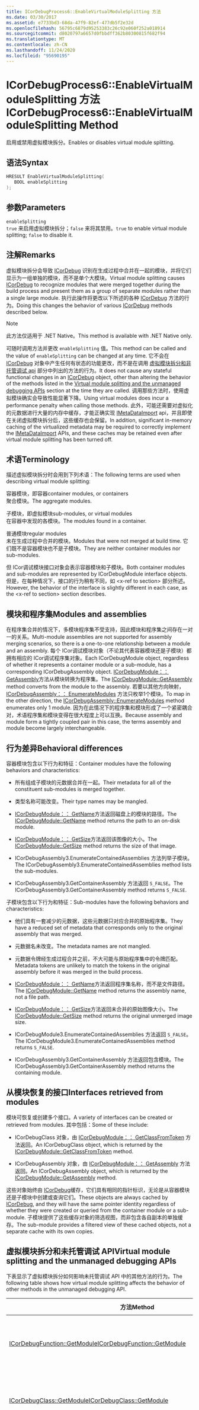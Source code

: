 ```yaml
---
title: ICorDebugProcess6::EnableVirtualModuleSplitting 方法
ms.date: 03/30/2017
ms.assetid: e7733bd3-68da-47f9-82ef-477db5f2e32d
ms.openlocfilehash: 56795c6879d95253383c26c92e060f252a018914
ms.sourcegitcommit: d8020797a6657d0fbbdff362b80300815f682f94
ms.translationtype: MT
ms.contentlocale: zh-CN
ms.lasthandoff: 11/24/2020
ms.locfileid: "95690195"
---
```

# <a name="icordebugprocess6enablevirtualmodulesplitting-method"></a><span data-ttu-id="f4af2-102">ICorDebugProcess6::EnableVirtualModuleSplitting 方法</span><span class="sxs-lookup"><span data-stu-id="f4af2-102">ICorDebugProcess6::EnableVirtualModuleSplitting Method</span></span>

<span data-ttu-id="f4af2-103">启用或禁用虚拟模块拆分。</span><span class="sxs-lookup"><span data-stu-id="f4af2-103">Enables or disables virtual module splitting.</span></span>  
  
## <a name="syntax"></a><span data-ttu-id="f4af2-104">语法</span><span class="sxs-lookup"><span data-stu-id="f4af2-104">Syntax</span></span>  
  
```cpp  
HRESULT EnableVirtualModuleSplitting(  
   BOOL enableSplitting  
);  
```  
  
## <a name="parameters"></a><span data-ttu-id="f4af2-105">参数</span><span class="sxs-lookup"><span data-stu-id="f4af2-105">Parameters</span></span>  

 `enableSplitting`  
 <span data-ttu-id="f4af2-106">`true` 来启用虚拟模块拆分；`false` 来将其禁用。</span><span class="sxs-lookup"><span data-stu-id="f4af2-106">`true` to enable virtual module splitting; `false` to disable it.</span></span>  
  
## <a name="remarks"></a><span data-ttu-id="f4af2-107">注解</span><span class="sxs-lookup"><span data-stu-id="f4af2-107">Remarks</span></span>  

 <span data-ttu-id="f4af2-108">虚拟模块拆分会导致 [ICorDebug](icordebug-interface.md) 识别在生成过程中合并在一起的模块，并将它们显示为一组单独的模块，而不是单个大模块。</span><span class="sxs-lookup"><span data-stu-id="f4af2-108">Virtual module splitting causes [ICorDebug](icordebug-interface.md) to recognize modules that were merged together during the build process and present them as a group of separate modules rather than a single large module.</span></span> <span data-ttu-id="f4af2-109">执行此操作将更改以下所述的各种 [ICorDebug](icordebug-interface.md) 方法的行为。</span><span class="sxs-lookup"><span data-stu-id="f4af2-109">Doing this changes the behavior of various [ICorDebug](icordebug-interface.md) methods described below.</span></span>  
  
> [!NOTE]
> <span data-ttu-id="f4af2-110">此方法仅适用于 .NET Native。</span><span class="sxs-lookup"><span data-stu-id="f4af2-110">This method is available with .NET Native only.</span></span>  
  
 <span data-ttu-id="f4af2-111">可随时调用方法并更改 `enableSplitting` 值。</span><span class="sxs-lookup"><span data-stu-id="f4af2-111">This method can be called and the value of `enableSplitting` can be changed at any time.</span></span> <span data-ttu-id="f4af2-112">它不会在 [ICorDebug](icordebug-interface.md) 对象中产生任何有状态的功能更改，而不是在调用 [虚拟模块拆分和非托管调试 api](#APIs) 部分中列出的方法的行为。</span><span class="sxs-lookup"><span data-stu-id="f4af2-112">It does not cause any stateful functional changes in an [ICorDebug](icordebug-interface.md) object, other than altering the behavior of the methods listed in the [Virtual module splitting and the unmanaged debugging APIs](#APIs) section at the time they are called.</span></span> <span data-ttu-id="f4af2-113">调用那些方法时，使用虚拟模块确实会导致性能显著下降。</span><span class="sxs-lookup"><span data-stu-id="f4af2-113">Using virtual modules does incur a performance penalty when calling those methods.</span></span> <span data-ttu-id="f4af2-114">此外，可能还需要对虚拟化的元数据进行大量的内存中缓存，才能正确实现 [IMetaDataImport](../metadata/imetadataimport-interface.md) api，并且即使在关闭虚拟模块拆分后，这些缓存也会保留。</span><span class="sxs-lookup"><span data-stu-id="f4af2-114">In addition, significant in-memory caching of the virtualized metadata may be required to correctly implement the [IMetaDataImport](../metadata/imetadataimport-interface.md) APIs, and these caches may be retained even after virtual module splitting has been turned off.</span></span>  
  
## <a name="terminology"></a><span data-ttu-id="f4af2-115">术语</span><span class="sxs-lookup"><span data-stu-id="f4af2-115">Terminology</span></span>  

 <span data-ttu-id="f4af2-116">描述虚拟模块拆分时会用到下列术语：</span><span class="sxs-lookup"><span data-stu-id="f4af2-116">The following terms are used when describing virtual module splitting:</span></span>  
  
 <span data-ttu-id="f4af2-117">容器模块，即容器</span><span class="sxs-lookup"><span data-stu-id="f4af2-117">container modules, or containers</span></span>  
 <span data-ttu-id="f4af2-118">聚合模块。</span><span class="sxs-lookup"><span data-stu-id="f4af2-118">The aggregate modules.</span></span>  
  
 <span data-ttu-id="f4af2-119">子模块，即虚拟模块</span><span class="sxs-lookup"><span data-stu-id="f4af2-119">sub-modules, or virtual modules</span></span>  
 <span data-ttu-id="f4af2-120">在容器中发现的各模块。</span><span class="sxs-lookup"><span data-stu-id="f4af2-120">The modules found in a container.</span></span>  
  
 <span data-ttu-id="f4af2-121">普通模块</span><span class="sxs-lookup"><span data-stu-id="f4af2-121">regular modules</span></span>  
 <span data-ttu-id="f4af2-122">未在生成过程中合并的模块。</span><span class="sxs-lookup"><span data-stu-id="f4af2-122">Modules that were not merged at build time.</span></span> <span data-ttu-id="f4af2-123">它们既不是容器模块也不是子模块。</span><span class="sxs-lookup"><span data-stu-id="f4af2-123">They are neither container modules nor sub-modules.</span></span>  
  
 <span data-ttu-id="f4af2-124">但 ICor调试模块接口对象会表示容器模块和子模块。</span><span class="sxs-lookup"><span data-stu-id="f4af2-124">Both container modules and sub-modules are represented by ICorDebugModule interface objects.</span></span> <span data-ttu-id="f4af2-125">但是，在每种情况下，接口的行为稍有不同，如 \<x-ref to section> 部分所述。</span><span class="sxs-lookup"><span data-stu-id="f4af2-125">However, the behavior of the interface is slightly different in each case, as the \<x-ref to section> section describes.</span></span>  
  
## <a name="modules-and-assemblies"></a><span data-ttu-id="f4af2-126">模块和程序集</span><span class="sxs-lookup"><span data-stu-id="f4af2-126">Modules and assemblies</span></span>  

 <span data-ttu-id="f4af2-127">在程序集合并的情况下，多模块程序集不受支持，因此模块和程序集之间存在一对一的关系。</span><span class="sxs-lookup"><span data-stu-id="f4af2-127">Multi-module assemblies are not supported for assembly merging scenarios, so there is a one-to-one relationship between a module and an assembly.</span></span> <span data-ttu-id="f4af2-128">每个 ICor调试模块对象（不论其代表容器模块还是子模块）都拥有相应的 ICor调试程序集对象。</span><span class="sxs-lookup"><span data-stu-id="f4af2-128">Each ICorDebugModule object, regardless of whether it represents a container module or a sub-module, has a corresponding ICorDebugAssembly object.</span></span> <span data-ttu-id="f4af2-129">[ICorDebugModule：： GetAssembly](icordebugmodule-getassembly-method.md)方法从模块转换为程序集。</span><span class="sxs-lookup"><span data-stu-id="f4af2-129">The [ICorDebugModule::GetAssembly](icordebugmodule-getassembly-method.md) method converts from the module to the assembly.</span></span> <span data-ttu-id="f4af2-130">若要以其他方向映射， [ICorDebugAssembly：： EnumerateModules](icordebugassembly-enumeratemodules-method.md) 方法只枚举1个模块。</span><span class="sxs-lookup"><span data-stu-id="f4af2-130">To map in the other direction, the [ICorDebugAssembly::EnumerateModules](icordebugassembly-enumeratemodules-method.md) method enumerates only 1 module.</span></span> <span data-ttu-id="f4af2-131">因为在此情况下的程序集和模块形成了一个紧密耦合对，术语程序集和模块变得在很大程度上可以互换。</span><span class="sxs-lookup"><span data-stu-id="f4af2-131">Because assembly and module form a tightly coupled pair in this case, the terms assembly and module become largely interchangeable.</span></span>  
  
## <a name="behavioral-differences"></a><span data-ttu-id="f4af2-132">行为差异</span><span class="sxs-lookup"><span data-stu-id="f4af2-132">Behavioral differences</span></span>  

 <span data-ttu-id="f4af2-133">容器模块包含以下行为和特征：</span><span class="sxs-lookup"><span data-stu-id="f4af2-133">Container modules have the following behaviors and characteristics:</span></span>  
  
- <span data-ttu-id="f4af2-134">所有组成子模块的元数据合并在一起。</span><span class="sxs-lookup"><span data-stu-id="f4af2-134">Their metadata for all of the constituent sub-modules is merged together.</span></span>  
  
- <span data-ttu-id="f4af2-135">类型名称可能改变。</span><span class="sxs-lookup"><span data-stu-id="f4af2-135">Their type names may be mangled.</span></span>  
  
- <span data-ttu-id="f4af2-136">[ICorDebugModule：： GetName](icordebugmodule-getname-method.md)方法返回磁盘上的模块的路径。</span><span class="sxs-lookup"><span data-stu-id="f4af2-136">The [ICorDebugModule::GetName](icordebugmodule-getname-method.md) method returns the path to an on-disk module.</span></span>  
  
- <span data-ttu-id="f4af2-137">[ICorDebugModule：： GetSize](icordebugmodule-getsize-method.md)方法返回该图像的大小。</span><span class="sxs-lookup"><span data-stu-id="f4af2-137">The [ICorDebugModule::GetSize](icordebugmodule-getsize-method.md) method returns the size of that image.</span></span>  
  
- <span data-ttu-id="f4af2-138">ICorDebugAssembly3.EnumerateContainedAssemblies 方法列举子模块。</span><span class="sxs-lookup"><span data-stu-id="f4af2-138">The ICorDebugAssembly3.EnumerateContainedAssemblies method lists the sub-modules.</span></span>  
  
- <span data-ttu-id="f4af2-139">ICorDebugAssembly3.GetContainerAssembly 方法返回 `S_FALSE`。</span><span class="sxs-lookup"><span data-stu-id="f4af2-139">The ICorDebugAssembly3.GetContainerAssembly method returns `S_FALSE`.</span></span>  
  
 <span data-ttu-id="f4af2-140">子模块包含以下行为和特征：</span><span class="sxs-lookup"><span data-stu-id="f4af2-140">Sub-modules have the following behaviors and characteristics:</span></span>  
  
- <span data-ttu-id="f4af2-141">他们具有一套减少的元数据，这些元数据只对应合并的原始程序集。</span><span class="sxs-lookup"><span data-stu-id="f4af2-141">They have a reduced set of metadata that corresponds only to the original assembly that was merged.</span></span>  
  
- <span data-ttu-id="f4af2-142">元数据名未改变。</span><span class="sxs-lookup"><span data-stu-id="f4af2-142">The metadata names are not mangled.</span></span>  
  
- <span data-ttu-id="f4af2-143">元数据令牌经生成过程合并之前，不大可能与原始程序集中的令牌匹配。</span><span class="sxs-lookup"><span data-stu-id="f4af2-143">Metadata tokens are unlikely to match the tokens in the original assembly before it was merged in the build process.</span></span>  
  
- <span data-ttu-id="f4af2-144">[ICorDebugModule：： GetName](icordebugmodule-getname-method.md)方法返回程序集名称，而不是文件路径。</span><span class="sxs-lookup"><span data-stu-id="f4af2-144">The [ICorDebugModule::GetName](icordebugmodule-getname-method.md) method returns the assembly name, not a file path.</span></span>  
  
- <span data-ttu-id="f4af2-145">[ICorDebugModule：： GetSize](icordebugmodule-getsize-method.md)方法返回未合并的原始图像大小。</span><span class="sxs-lookup"><span data-stu-id="f4af2-145">The [ICorDebugModule::GetSize](icordebugmodule-getsize-method.md) method returns the original unmerged image size.</span></span>  
  
- <span data-ttu-id="f4af2-146">ICorDebugModule3.EnumerateContainedAssemblies 方法返回 `S_FALSE`。</span><span class="sxs-lookup"><span data-stu-id="f4af2-146">The ICorDebugModule3.EnumerateContainedAssemblies method returns `S_FALSE`.</span></span>  
  
- <span data-ttu-id="f4af2-147">ICorDebugAssembly3.GetContainerAssembly 方法返回包含模块。</span><span class="sxs-lookup"><span data-stu-id="f4af2-147">The ICorDebugAssembly3.GetContainerAssembly method returns the containing module.</span></span>  
  
## <a name="interfaces-retrieved-from-modules"></a><span data-ttu-id="f4af2-148">从模块恢复的接口</span><span class="sxs-lookup"><span data-stu-id="f4af2-148">Interfaces retrieved from modules</span></span>  

 <span data-ttu-id="f4af2-149">模块可恢复或创建多个接口。</span><span class="sxs-lookup"><span data-stu-id="f4af2-149">A variety of interfaces can be created or retrieved from modules.</span></span> <span data-ttu-id="f4af2-150">其中包括：</span><span class="sxs-lookup"><span data-stu-id="f4af2-150">Some of these include:</span></span>  
  
- <span data-ttu-id="f4af2-151">ICorDebugClass 对象，由 [ICorDebugModule：： GetClassFromToken](icordebugmodule-getclassfromtoken-method.md) 方法返回。</span><span class="sxs-lookup"><span data-stu-id="f4af2-151">An ICorDebugClass object, which is returned by the [ICorDebugModule::GetClassFromToken](icordebugmodule-getclassfromtoken-method.md) method.</span></span>  
  
- <span data-ttu-id="f4af2-152">ICorDebugAssembly 对象，由 [ICorDebugModule：： GetAssembly](icordebugmodule-getassembly-method.md) 方法返回。</span><span class="sxs-lookup"><span data-stu-id="f4af2-152">An ICorDebugAssembly object, which is returned by the [ICorDebugModule::GetAssembly](icordebugmodule-getassembly-method.md) method.</span></span>  
  
 <span data-ttu-id="f4af2-153">这些对象始终由 [ICorDebug](icordebug-interface.md)缓存，它们具有相同的指针标识，无论是从容器模块还是子模块中创建或查询它们。</span><span class="sxs-lookup"><span data-stu-id="f4af2-153">These objects are always cached by [ICorDebug](icordebug-interface.md), and they will have the same pointer identity regardless of whether they were created or queried from the container module or a sub-module.</span></span> <span data-ttu-id="f4af2-154">子模块提供了这些缓存对象的筛选视图，而非包含各自副本的单独缓存。</span><span class="sxs-lookup"><span data-stu-id="f4af2-154">The sub-module provides a filtered view of these cached objects, not a separate cache with its own copies.</span></span>  
  
<a name="APIs"></a>

## <a name="virtual-module-splitting-and-the-unmanaged-debugging-apis"></a><span data-ttu-id="f4af2-155">虚拟模块拆分和未托管调试 API</span><span class="sxs-lookup"><span data-stu-id="f4af2-155">Virtual module splitting and the unmanaged debugging APIs</span></span>  

 <span data-ttu-id="f4af2-156">下表显示了虚拟模块拆分如何影响未托管调试 API 中的其他方法的行为。</span><span class="sxs-lookup"><span data-stu-id="f4af2-156">The following table shows how virtual module splitting affects the behavior of other methods in the unmanaged debugging API.</span></span>  
  
|<span data-ttu-id="f4af2-157">方法</span><span class="sxs-lookup"><span data-stu-id="f4af2-157">Method</span></span>|`enableSplitting` = `true`|`enableSplitting` = `false`|  
|------------|---------------------------------|----------------------------------|  
|[<span data-ttu-id="f4af2-158">ICorDebugFunction::GetModule</span><span class="sxs-lookup"><span data-stu-id="f4af2-158">ICorDebugFunction::GetModule</span></span>](icordebugfunction-getmodule-method.md)|<span data-ttu-id="f4af2-159">返回最初定义该功能的子模块</span><span class="sxs-lookup"><span data-stu-id="f4af2-159">Returns the sub-module this function was originally defined in</span></span>|<span data-ttu-id="f4af2-160">返回该功能合并到的容器模块</span><span class="sxs-lookup"><span data-stu-id="f4af2-160">Returns the container module this function was merged into</span></span>|  
|[<span data-ttu-id="f4af2-161">ICorDebugClass::GetModule</span><span class="sxs-lookup"><span data-stu-id="f4af2-161">ICorDebugClass::GetModule</span></span>](icordebugclass-getmodule-method.md)|<span data-ttu-id="f4af2-162">返回最初定义该类的子模块。</span><span class="sxs-lookup"><span data-stu-id="f4af2-162">Returns the sub-module this class was originally defined in.</span></span>|<span data-ttu-id="f4af2-163">返回该类合并到的容器模块。</span><span class="sxs-lookup"><span data-stu-id="f4af2-163">Returns the container module this class was merged into.</span></span>|  
|<span data-ttu-id="f4af2-164">ICorDebugModuleDebugEvent::GetModule</span><span class="sxs-lookup"><span data-stu-id="f4af2-164">ICorDebugModuleDebugEvent::GetModule</span></span>|<span data-ttu-id="f4af2-165">返回加载的容器模块。</span><span class="sxs-lookup"><span data-stu-id="f4af2-165">Returns the container module that was loaded.</span></span> <span data-ttu-id="f4af2-166">不管此设置如何，子模块不会收到加载事件。</span><span class="sxs-lookup"><span data-stu-id="f4af2-166">Sub-modules are not given load events regardless of this setting.</span></span>|<span data-ttu-id="f4af2-167">返回加载的容器模块。</span><span class="sxs-lookup"><span data-stu-id="f4af2-167">Returns the container module that was loaded.</span></span>|  
|[<span data-ttu-id="f4af2-168">ICorDebugAppDomain::EnumerateAssemblies</span><span class="sxs-lookup"><span data-stu-id="f4af2-168">ICorDebugAppDomain::EnumerateAssemblies</span></span>](icordebugappdomain-enumerateassemblies-method.md)|<span data-ttu-id="f4af2-169">返回一组子程序集和普通程序集；不包含容器程序集。</span><span class="sxs-lookup"><span data-stu-id="f4af2-169">Returns a list of sub-assemblies and regular assemblies; no container assemblies are included.</span></span> <span data-ttu-id="f4af2-170">**注意：**  如果任何容器程序集缺少符号，则将不会枚举其任何子程序集。</span><span class="sxs-lookup"><span data-stu-id="f4af2-170">**Note:**  If any container assembly is missing symbols, none of its sub-assemblies will be enumerated.</span></span> <span data-ttu-id="f4af2-171">如果任一普通程序集缺少符号，则其可能被枚举或不枚举。</span><span class="sxs-lookup"><span data-stu-id="f4af2-171">If any regular assembly is missing symbols, it may or may not be enumerated.</span></span>|<span data-ttu-id="f4af2-172">返回一组子程序集和普通程序集；不包含子程序集。</span><span class="sxs-lookup"><span data-stu-id="f4af2-172">Returns a list of container assemblies and regular assemblies; no sub-assemblies are included.</span></span> <span data-ttu-id="f4af2-173">**注意：**  如果任何常规程序集缺少符号，则可以或不会枚举它。</span><span class="sxs-lookup"><span data-stu-id="f4af2-173">**Note:**  If any regular assembly is missing symbols, it may or may not be enumerated.</span></span>|  
|<span data-ttu-id="f4af2-174">) 仅当引用 IL 代码时， [ICorDebugCode：： GetCode](icordebugcode-getcode-method.md) (</span><span class="sxs-lookup"><span data-stu-id="f4af2-174">[ICorDebugCode::GetCode](icordebugcode-getcode-method.md) (when referring to IL code only)</span></span>|<span data-ttu-id="f4af2-175">返回可能在预合并程序集图像中有效的 IL。</span><span class="sxs-lookup"><span data-stu-id="f4af2-175">Returns IL that would be valid in a pre-merge assembly image.</span></span> <span data-ttu-id="f4af2-176">具体来说，当包含 IL 的虚拟模块未定义参考类型时，任一内联元数据令牌都可以作为 TypeRef 或 MemberRef 令牌。</span><span class="sxs-lookup"><span data-stu-id="f4af2-176">Specifically, any inline metadata tokens will correctly be TypeRef or MemberRef tokens when the types being referred to are not defined in the virtual module containing the IL.</span></span> <span data-ttu-id="f4af2-177">可以在对应的 virtual ICorDebugModule 对象的 [IMetaDataImport](../metadata/imetadataimport-interface.md) 对象中查找这些 TypeRef 或 MemberRef 标记。</span><span class="sxs-lookup"><span data-stu-id="f4af2-177">These TypeRef or MemberRef tokens can be looked up in the [IMetaDataImport](../metadata/imetadataimport-interface.md) object for the corresponding virtual ICorDebugModule object.</span></span>|<span data-ttu-id="f4af2-178">返回预合并程序集图像中的 IL。</span><span class="sxs-lookup"><span data-stu-id="f4af2-178">Returns the IL in the post-merge assembly image.</span></span>|  
  
## <a name="requirements"></a><span data-ttu-id="f4af2-179">要求</span><span class="sxs-lookup"><span data-stu-id="f4af2-179">Requirements</span></span>  

 <span data-ttu-id="f4af2-180">**平台：** 请参阅 [系统要求](../../get-started/system-requirements.md)。</span><span class="sxs-lookup"><span data-stu-id="f4af2-180">**Platforms:** See [System Requirements](../../get-started/system-requirements.md).</span></span>  
  
 <span data-ttu-id="f4af2-181">**标头**：CorDebug.idl、CorDebug.h</span><span class="sxs-lookup"><span data-stu-id="f4af2-181">**Header:** CorDebug.idl, CorDebug.h</span></span>  
  
 <span data-ttu-id="f4af2-182">**库：** CorGuids.lib</span><span class="sxs-lookup"><span data-stu-id="f4af2-182">**Library:** CorGuids.lib</span></span>  
  
 <span data-ttu-id="f4af2-183">**.NET Framework 版本：**[!INCLUDE[net_46_native](../../../../includes/net-46-native-md.md)]</span><span class="sxs-lookup"><span data-stu-id="f4af2-183">**.NET Framework Versions:** [!INCLUDE[net_46_native](../../../../includes/net-46-native-md.md)]</span></span>  
  
## <a name="see-also"></a><span data-ttu-id="f4af2-184">另请参阅</span><span class="sxs-lookup"><span data-stu-id="f4af2-184">See also</span></span>

- [<span data-ttu-id="f4af2-185">“ICor调试进程6”接口</span><span class="sxs-lookup"><span data-stu-id="f4af2-185">ICorDebugProcess6 Interface</span></span>](icordebugprocess6-interface.md)
- [<span data-ttu-id="f4af2-186">调试接口</span><span class="sxs-lookup"><span data-stu-id="f4af2-186">Debugging Interfaces</span></span>](debugging-interfaces.md)
